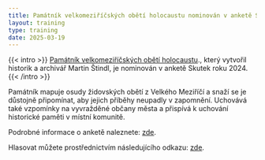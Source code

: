 ```yaml
---
title: Památník velkomeziříčských obětí holocaustu nominován v anketě Skutek roku 2024
layout: training
type: training
date: 2025-03-19
---
```


{{< intro >}}
[Památník velkomeziříčských obětí holocaustu](https://pamatnikholocaustu.velkemezirici.cz/)., který vytvořil historik a archivář Martin Štindl, je nominován v anketě Skutek roku 2024.
{{< /intro >}}

Památník mapuje osudy židovských obětí z Velkého Meziříčí a snaží se je důstojně připomínat, aby jejich příběhy neupadly v zapomnění. Uchovává také vzpomínky na vyvražděné občany města a přispívá k uchování historické paměti v místní komunitě.

Podrobné informace o anketě naleznete: [zde](https://www.velkomeziricsko.cz/vsehochut/13679-hlasujte-pro-mimoradne-velkomeziricske-pociny/).

Hlasovat můžete prostřednictvím následujícího odkazu: [zde](https://extranet.kr-vysocina.cz/skutek-roku/).
